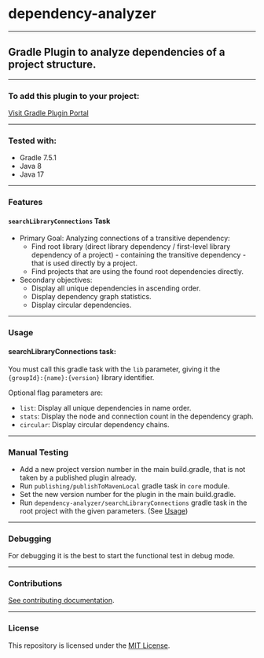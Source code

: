 # dependency-analyzer

---

## Gradle Plugin to analyze dependencies of a project structure.

---

### To add this plugin to your project:
[Visit Gradle Plugin Portal](https://plugins.gradle.org/plugin/hu.simonadamprog.dependency-analyzer)

---

### Tested with:
- Gradle 7.5.1
- Java 8
- Java 17

---

### Features

#### `searchLibraryConnections` Task 
- Primary Goal: Analyzing connections of a transitive dependency:
  - Find root library (direct library dependency / first-level library dependency of a project) - 
containing the transitive dependency - that is used directly by a project.
  - Find projects that are using the found root dependencies directly.
- Secondary objectives:
  - Display all unique dependencies in ascending order.
  - Display dependency graph statistics.
  - Display circular dependencies.

---

### <a name="usage"></a>Usage

#### searchLibraryConnections task:
You must call this gradle task with the `lib` parameter,
giving it the `{groupId}:{name}:{version}` library identifier.

Optional flag parameters are:
- `list`: Display all unique dependencies in name order.
- `stats`: Display the node and connection count
in the dependency graph.
- `circular`: Display circular dependency chains.

---

### Manual Testing
- Add a new project version number in the main build.gradle, 
that is not taken by a published plugin already. 
- Run `publishing/publishToMavenLocal` gradle task
in `core` module.
- Set the new version number for the plugin in the main build.gradle.
- Run `dependency-analyzer/searchLibraryConnections` gradle task
in the root project with the given parameters. (See [Usage](#usage))

---

### Debugging
For debugging it is the best to start the functional test in debug mode.

---

### Contributions
[See contributing documentation](CONTRIBUTING.md).

---

### License
This repository is licensed under the [MIT License](LICENSE).